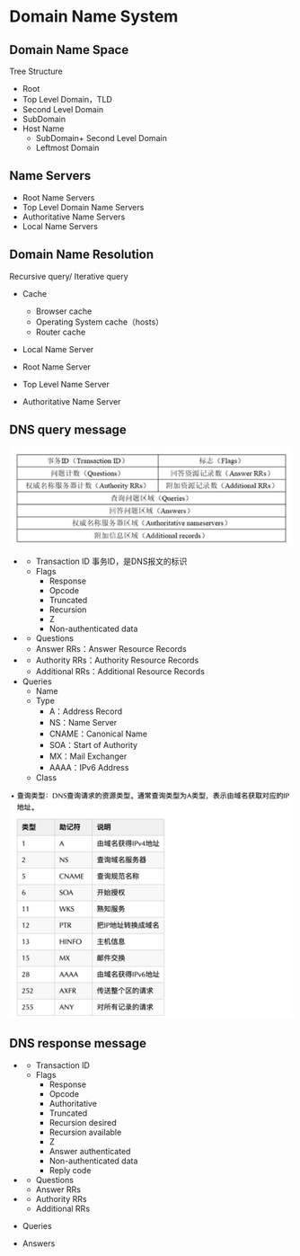 # Domain Name System

## Domain Name Space

Tree Structure

- Root
- Top Level Domain，TLD
- Second Level Domain
- SubDomain
- Host Name 
  - SubDomain+ Second Level Domain
  - Leftmost Domain



## Name Servers

- Root Name Servers
- Top Level Domain Name Servers
- Authoritative Name Servers
- Local Name Servers



## Domain Name Resolution

Recursive query/ Iterative query

- Cache
  - Browser cache
  - Operating System cache（hosts）
  - Router cache

- Local Name Server
- Root Name Server
- Top Level Name Server
- Authoritative Name Server





## DNS query message

![image-20230416011517532](./DNS.assets/image-20230416011517532.png)

- 
  - Transaction ID 事务ID，是DNS报文的标识
  - Flags 
    - Response
    - Opcode
    - Truncated
    - Recursion
    - Z
    - Non-authenticated data
- 
  - Questions
  - Answer RRs：Answer Resource Records
- 
  - Authority RRs：Authority Resource Records
  - Additional RRs：Additional Resource Records
- Queries
  - Name
  - Type
    - A：Address Record
    - NS：Name Server
    - CNAME：Canonical Name
    - SOA：Start of Authority
    - MX：Mail Exchanger
    - AAAA：IPv6 Address 
  - Class

![image-20230416150108817](./DNS.assets/image-20230416150108817.png)



## DNS response message

- 
  - Transaction ID
  - Flags
    - Response
    - Opcode
    - Authoritative
    - Truncated
    - Recursion desired
    - Recursion available
    - Z
    - Answer authenticated
    - Non-authenticated data
    - Reply code

- 
  - Questions
  - Answer RRs
- 
  - Authority RRs
  - Additional RRs
- Queries
- Answers

